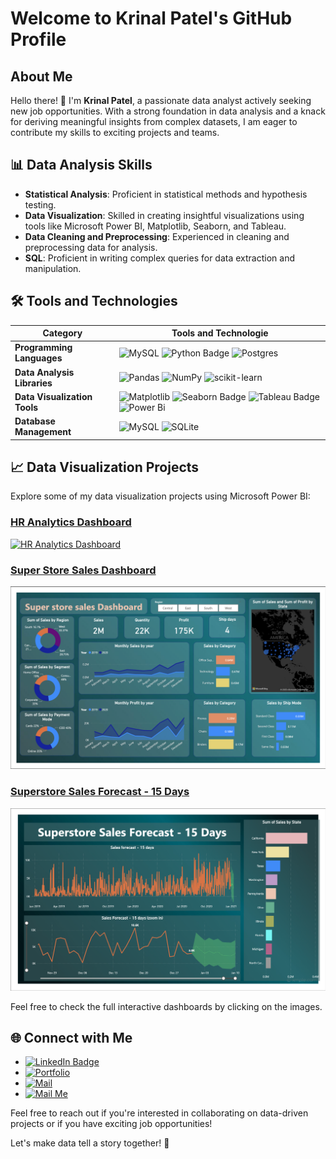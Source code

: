 
# Welcome to Krinal Patel's GitHub Profile

## About Me
Hello there! 👋 I'm **Krinal Patel**, a passionate data analyst actively seeking new job opportunities. With a strong foundation in data analysis and a knack for deriving meaningful insights from complex datasets, I am eager to contribute my skills to exciting projects and teams.

## 📊 Data Analysis Skills
- **Statistical Analysis**: Proficient in statistical methods and hypothesis testing.
- **Data Visualization**: Skilled in creating insightful visualizations using tools like Microsoft Power BI, Matplotlib, Seaborn, and Tableau.
- **Data Cleaning and Preprocessing**: Experienced in cleaning and preprocessing data for analysis.
- **SQL**: Proficient in writing complex queries for data extraction and manipulation.


## 🛠️ Tools and Technologies
  | **Category** | **Tools and Technologie** |
  | ------------------------- | ------------------------------------------------------------------------------------- | 
  | **Programming Languages** | ![MySQL](https://img.shields.io/badge/mysql-%2300f.svg?style=flat-square&logo=mysql&logoColor=white)  ![Python Badge](https://img.shields.io/badge/Python-14354C?style=flat-square&logo=python&logoColor=white)  ![Postgres](https://img.shields.io/badge/postgres-%23316192.svg?style=flat-square&logo=postgresql&logoColor=white) |
  | **Data Analysis Libraries** | ![Pandas](https://img.shields.io/badge/pandas-%23150458.svg?style=flat-square&logo=pandas&logoColor=white)  ![NumPy](https://img.shields.io/badge/numpy-%23013243.svg?style=flat-square&logo=numpy&logoColor=white)  ![scikit-learn](https://img.shields.io/badge/scikit--learn-%23F7931E.svg?style=flat-square&logo=scikit-learn&logoColor=white) |
  | **Data Visualization Tools** | ![Matplotlib](https://img.shields.io/badge/Matplotlib-%23ffffff.svg?style=flat-square&logo=Matplotlib&logoColor=black) ![Seaborn Badge](https://img.shields.io/badge/Seaborn-blue?style=flat-square) ![Tableau Badge](https://img.shields.io/badge/Tableau-E97627?style=flat-square&logo=Tableau&logoColor=white) ![Power Bi](https://img.shields.io/badge/power_bi-F2C811?style=flat-square&logo=powerbi&logoColor=black)|
  | **Database Management** | ![MySQL](https://img.shields.io/badge/mysql-%2300f.svg?style=flat-square&logo=mysql&logoColor=white) ![SQLite](https://img.shields.io/badge/sqlite-%2307405e.svg?style=flat-square&logo=sqlite&logoColor=white) |

## 📈 Data Visualization Projects
Explore some of my data visualization projects using Microsoft Power BI:

### [HR Analytics Dashboard](#)
[![HR Analytics Dashboard](https://raw.githubusercontent.com/krinal2910/krinal2910/main/Portfolio/HR_ANALYTICS_DASHBOARD.png)](#)

### [Super Store Sales Dashboard](#)
[![Super Store Sales Dashboard](https://raw.githubusercontent.com/krinal2910/krinal2910/main/Portfolio/Super_store_sales_Dashboard.png)](#)

### [Superstore Sales Forecast - 15 Days](#)
[![Superstore Sales Forecast - 15 Days](https://raw.githubusercontent.com/krinal2910/krinal2910/main/Portfolio/Superstore_Sales_Forecast_15_Days.png)](#)

Feel free to check the full interactive dashboards by clicking on the images.


## 🌐 Connect with Me
- [![LinkedIn Badge](https://img.shields.io/badge/-LinkedIn-0077b5?style=flat-square&logo=linkedin&logoColor=white&link=https://twitter.com/magnologan)](https://www.linkedin.com/in/krinal-p/) 
- [![Portfolio](https://img.shields.io/badge/Portfolio-%23000000.svg?style=flat-square&logo=firefox&logoColor=#FF7139)](https://krinal2910.github.io/Portfolio.github.io/)
- [![Mail](https://img.shields.io/badge/Gmail-D14836?style=flat-square&logo=gmail&logoColor=white)](mailto:krinalp0629@gmail.com)
- [![Mail Me](https://img.shields.io/badge/Gmail-D14836?style=flat-square&logo=gmail&logoColor=white)](mailto:krinalp0629@gmail.com)

Feel free to reach out if you're interested in collaborating on data-driven projects or if you have exciting job opportunities!

Let's make data tell a story together! 🚀
